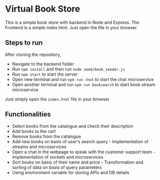 # Virtual Book Store

This is a simple book store with backend in Node and Express. The Frontend is a simple index.html. Just open the file in your browser

## Steps to run

After cloning the repository, 

 - Navigate to the backend folder
 - Run `npm install` and then run `node seed/book_seeder.js`
 - Run `npm start` to start the server
 - Open new terminal and run `npm run chat` to start the chat microservice
 - Open another terminal and run `npm run booksearch` to start book stream microservice 

Just simply open the `index.html` file in your browser

## Functionalities
 - Select books from the catalogue and check their description
 - Add books to the cart
 - Remove books from the catalogue
 - Add new books on basis of user's search query - Implementation of streams and microservices
 - Open a chat in the webpage to speak with the customer support team - Implementation of sockets and microservices
 - Sort books on basis of their name and price - Transformation and sorting of data on basis of query parameters
 - Using environment variable for storing APIs and DB details